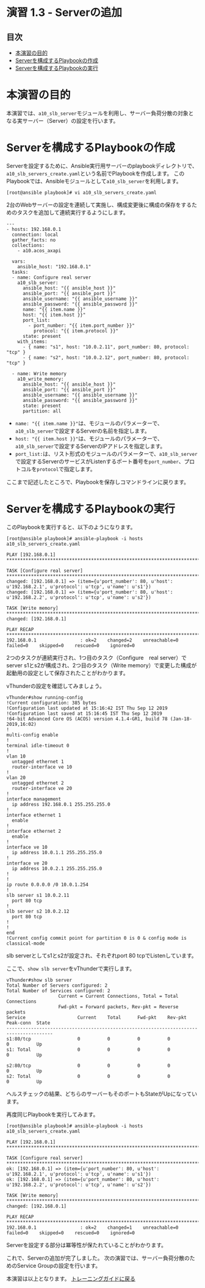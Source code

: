 # 演習 1.3 - Serverの追加

## 目次

- [本演習の目的](#本演習の目的)
- [Serverを構成するPlaybookの作成](#Serverを構成するPlaybookの作成)
- [Serverを構成するPlaybookの実行](#Serverを構成するPlaybookの実行)

# 本演習の目的

本演習では、`a10_slb_server`モジュールを利用し、サーバー負荷分散の対象となる実サーバー（Server）の設定を行います。

# Serverを構成するPlaybookの作成

Serverを設定するために、Ansible実行用サーバーのplaybookディレクトリで、`a10_slb_servers_create.yaml`という名前でPlaybookを作成します。
このPlaybookでは、Ansibleモジュールとして`a10_slb_server`を利用します。

```
[root@ansible playbook]# vi a10_slb_servers_create.yaml
```

2台のWebサーバーの設定を連続して実施し、構成変更後に構成の保存をするためのタスクを追加して連続実行するようにします。

``` 
---
- hosts: 192.168.0.1
  connection: local
  gather_facts: no
  collections:
    - a10.acos_axapi

  vars:
    ansible_host: "192.168.0.1"
  tasks:
  - name: Configure real server
    a10_slb_server:
      ansible_host: "{{ ansible_host }}"
      ansible_port: "{{ ansible_port }}"
      ansible_username: "{{ ansible_username }}"
      ansible_password: "{{ ansible_password }}"
      name: "{{ item.name }}"
      host: "{{ item.host }}"
      port_list:
        - port_number: "{{ item.port_number }}"
          protocol: "{{ item.protocol }}"
      state: present
    with_items:
      - { name: "s1", host: "10.0.2.11", port_number: 80, protocol: "tcp" }
      - { name: "s2", host: "10.0.2.12", port_number: 80, protocol: "tcp" }

  - name: Write memory
    a10_write_memory:
      ansible_host: "{{ ansible_host }}"
      ansible_port: "{{ ansible_port }}"
      ansible_username: "{{ ansible_username }}"
      ansible_password: "{{ ansible_password }}"
      state: present
      partition: all
```

- `name: "{{ item.name }}"`は、モジュールのパラメーターで、`a10_slb_server`で設定するServerの名前を指定します。
- `host: "{{ item.host }}"`は、モジュールのパラメーターで、`a10_slb_server`で設定するServerのIPアドレスを指定します。
- `port_list:`は、リスト形式のモジュールのパラメーターで、`a10_slb_server`で設定するServerのサービスがListenするポート番号を`port_number`、プロトコルを`protocol`で指定します。

ここまで記述したところで、Playbookを保存しコマンドラインに戻ります。

# Serverを構成するPlaybookの実行

このPlaybookを実行すると、以下のようになります。

```
[root@ansible playbook]# ansible-playbook -i hosts a10_slb_servers_create.yaml

PLAY [192.168.0.1] ********************************************************************************************************************************

TASK [Configure real server] **********************************************************************************************************************
changed: [192.168.0.1] => (item={u'port_number': 80, u'host': u'192.168.2.1', u'protocol': u'tcp', u'name': u's1'})
changed: [192.168.0.1] => (item={u'port_number': 80, u'host': u'192.168.2.2', u'protocol': u'tcp', u'name': u's2'})

TASK [Write memory] *******************************************************************************************************************************
changed: [192.168.0.1]

PLAY RECAP ****************************************************************************************************************************************
192.168.0.1                : ok=2    changed=2    unreachable=0    failed=0    skipped=0    rescued=0    ignored=0

```

2つのタスクが連続実行され、1つ目のタスク（Configure　real server）でserver s1とs2が構成され、2つ目のタスク（Write memory）で変更した構成が起動用の設定として保存されたことがわかります。

vThunderの設定を確認してみましょう。

```
vThunder#show running-config
!Current configuration: 385 bytes
!Configuration last updated at 15:16:42 IST Thu Sep 12 2019
!Configuration last saved at 15:16:45 IST Thu Sep 12 2019
!64-bit Advanced Core OS (ACOS) version 4.1.4-GR1, build 78 (Jan-18-2019,16:02)
!
multi-config enable
!
terminal idle-timeout 0
!
vlan 10
  untagged ethernet 1
  router-interface ve 10
!
vlan 20
  untagged ethernet 2
  router-interface ve 20
!
interface management
  ip address 192.168.0.1 255.255.255.0
!
interface ethernet 1
  enable
!
interface ethernet 2
  enable
!
interface ve 10
  ip address 10.0.1.1 255.255.255.0
!
interface ve 20
  ip address 10.0.2.1 255.255.255.0
!
!
ip route 0.0.0.0 /0 10.0.1.254
!
slb server s1 10.0.2.11
  port 80 tcp
!
slb server s2 10.0.2.12
  port 80 tcp
!
!
end
!Current config commit point for partition 0 is 0 & config mode is classical-mode
```

slb serverとしてs1とs2が設定され、それぞれport 80 tcpでListenしています。

ここで、`show slb server`をvThunderで実行します。

```
vThunder#show slb server
Total Number of Servers configured: 2
Total Number of Services configured: 2
                   Current = Current Connections, Total = Total Connections
                   Fwd-pkt = Forward packets, Rev-pkt = Reverse packets
Service                   Current    Total      Fwd-pkt    Rev-pkt    Peak-conn  State
---------------------------------------------------------------------------------------
s1:80/tcp                 0          0          0          0          0          Up
s1: Total                 0          0          0          0          0          Up

s2:80/tcp                 0          0          0          0          0          Up
s2: Total                 0          0          0          0          0          Up
```

ヘルスチェックの結果、どちらのサーバーもそのポートもStateがUpになっています。

再度同じPlaybookを実行してみます。
```
[root@ansible playbook]# ansible-playbook -i hosts a10_slb_servers_create.yaml

PLAY [192.168.0.1] ********************************************************************************************************************************

TASK [Configure real server] **********************************************************************************************************************
ok: [192.168.0.1] => (item={u'port_number': 80, u'host': u'192.168.2.1', u'protocol': u'tcp', u'name': u's1'})
ok: [192.168.0.1] => (item={u'port_number': 80, u'host': u'192.168.2.2', u'protocol': u'tcp', u'name': u's2'})

TASK [Write memory] *******************************************************************************************************************************
changed: [192.168.0.1]

PLAY RECAP ****************************************************************************************************************************************
192.168.0.1                : ok=2    changed=1    unreachable=0    failed=0    skipped=0    rescued=0    ignored=0

```

Serverを設定する部分は冪等性が保たれていることがわかります。

これで、Serverの追加が完了しました。
次の演習では、サーバー負荷分散のためのService Groupの設定を行います。

本演習は以上となります。  [トレーニングガイドに戻る](../README.ja.md)
